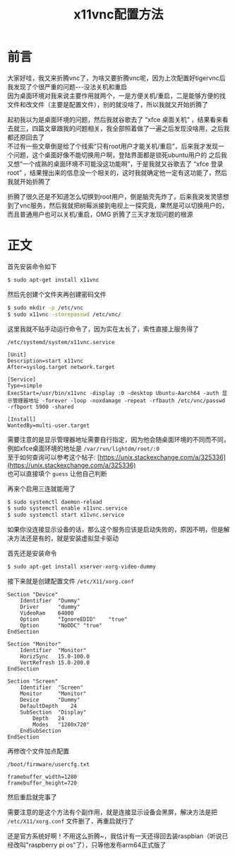 ﻿---
title: x11vnc配置方法
categories: 树莓派
tags: [linux arm,vnc]
---
   

# 前言

大家好哇，我又来折腾vnc了，为啥又要折腾vnc呢，因为上次配置好tigervnc后我发现了个很严重的问题---没法关机和重启  
因为桌面环境对我来说主要作用就两个，一是方便关机/重启，二是能够方便的找文件和改文件（主要是配置文件），别的就没啥了，所以我就又开始折腾了

起初我以为是桌面环境的问题，然后我就谷歌去了 “xfce 桌面关机” ，结果看来看去就三，四篇文章跟我的问题相关，我全部照着做了一遍之后发现没啥用，之后我都还原回去了  
不过有一些文章倒是给了个线索“只有root用户才能关机/重启”，后来我才发现一个问题，这个桌面好像不能切换用户啊，登陆界面都是锁死ubuntu用户的
之后我又想“一个成熟的桌面环境不可能没这功能啊”，于是我就又谷歌去了 “xfce 登录root” ，结果搜出来的信息没一个相关的，这时我就确定他一定有这功能了，然后我就开始折腾了

折腾了很久还是不知道怎么切换到root用户，倒是脑壳先炸了，后来我突发灵感想到了vnc服务，然后我就把树莓派接到电视上一探究竟，果然是可以切换用户的，而且普通用户也可以关机/重启，OMG 折腾了三天才发现问题的根源

# 正文

首先安装命令如下

``` bash
$ sudo apt-get install x11vnc
```

然后先创建个文件夹再创建密码文件

``` bash
$ sudo mkdir -p /etc/vnc
$ sudo x11vnc -storepasswd /etc/vnc/
```

这里我就不贴手动运行命令了，因为实在太长了，索性直接上服务得了

`/etc/systemd/system/x11vnc.service`

```
[Unit]
Description=start x11vnc
After=syslog.target network.target

[Service]
Type=simple
ExecStart=/usr/bin/x11vnc -display :0 -desktop Ubuntu-Aarch64 -auth 显示管理器地址 -forever -loop -noxdamage -repeat -rfbauth /etc/vnc/passwd -rfbport 5900 -shared

[Install]
WantedBy=multi-user.target
```

需要注意的是显示管理器地址需要自行指定，因为他会随桌面环境的不同而不同，例如xfce桌面环境的地址是 `/var/run/lightdm/root/:0`  
至于如何查询可以参考这个帖子: [https://unix.stackexchange.com/a/325336](https://unix.stackexchange.com/a/325336)  
也可以直接填个 `guess` 让他自己判断

再来个启用三连就能用了

``` bash
$ sudo systemctl daemon-reload
$ sudo systemctl enable x11vnc.service
$ sudo systemctl start x11vnc.service
```

如果你没连接显示设备的话，那么这个服务应该是启动失败的，原因不明，但是解决方法还是有的，就是安装虚拟显卡驱动

首先还是安装命令

``` bash
$ sudo apt-get install xserver-xorg-video-dummy
```

接下来就是创建配置文件 `/etc/X11/xorg.conf`

```
Section "Device"
    Identifier  "Dummy"
    Driver      "dummy"
    VideoRam    64000
    Option      "IgnoreEDID"    "true"
    Option      "NoDDC" "true"
EndSection

Section "Monitor"
    Identifier  "Monitor"
    HorizSync   15.0-100.0
    VertRefresh 15.0-200.0
EndSection

Section "Screen"
    Identifier  "Screen"
    Monitor     "Monitor"
    Device      "Dummy"
    DefaultDepth    24
    SubSection  "Display"
        Depth   24
        Modes   "1280x720"
    EndSubSection
EndSection
```

再修改个文件加点配置

`/boot/firmware/usercfg.txt`

```
framebuffer_width=1280
framebuffer_height=720
```

然后重启就完事了

需要注意的是这个方法有个副作用，就是连接显示设备会黑屏，解决方法是把 `/etc/X11/xorg.conf` 文件删了，再重启就行了

还是官方系统好啊！不用这么折腾~，我估计有一天还得回去装raspbian（听说已经改叫"raspberry pi os"了），只等他发布arm64正式版了
